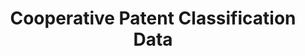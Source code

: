 ---
bigquery: https://console.cloud.google.com/bigquery?p=patents-public-data&d=cpc&page=dataset
citation: '“Cooperative Patent Classification” by the EPO and USPTO, for public use. '
contributors: EPO, USPTO
cost: None
description: Cooperative Patent Classification Data contains the scheme and definitions
  of the Cooperative Patent Classification system for classifying patent documents.
  The CPC is the result of a partnership between the EPO and the USPTO in their joint
  effort to develop a common, internationally compatible classification system for
  technical documents, in particular patent publications, which will be used by both
  offices in the patent granting process
documentation: https://www.cooperativepatentclassification.org/cpcSchemeAndDefinitions
last_edit: Mon, 04 Apr 2022 19:07:06 GMT
location: https://www.cooperativepatentclassification.org/index
maintained_by: USPTO, EPO
schema_fields: '[''notAllocatable'', ''additional_only'', ''application_references'',
  ''symbol'', ''level'', ''definition'', ''date_revised'', ''parents'', ''childGroups'',
  ''ipc_concordant'', ''residual_references'', ''sizeCache'', ''dateRevised'', ''applicationReferences'',
  ''informativeReferences'', ''title_full'', ''children'', ''residualReferences'',
  ''ipcConcordant'', ''synonyms'', ''glossary'', ''child_groups'', ''limiting_references'',
  ''titleFull'', ''breakdownCode'', ''informative_references'', ''status'', ''titlePart'',
  ''not_allocatable'', ''title_part'', ''breakdown_code'', ''limitingReferences'']'
shortname: cooperative_patent_classification
tags:
- patents
- science
title: Cooperative Patent Classification Data
uuid: 984374a7-16e9-4b35-9445-458daceb01bf
---